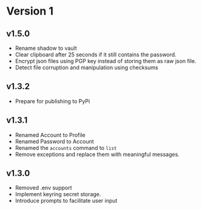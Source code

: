 # Version 1

## v1.5.0
- Rename shadow to vault
- Clear clipboard after 25 seconds if it still contains the password.
- Encrypt json files using PGP key instead of storing them as raw json file.
- Detect file corruption and manipulation using checksums

## v1.3.2
- Prepare for publishing to PyPi

## v1.3.1
- Renamed Account to Profile
- Renamed Password to Account
- Renamed the `accounts` command to `list`
- Remove exceptions and replace them with meaningful messages.

## v1.3.0
- Removed .env support
- Implement keyring secret storage.
- Introduce prompts to facilitate user input

